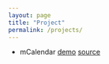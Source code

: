 ```yaml
---
layout: page
title: "Project"
permalink: /projects/
---
```


- mCalendar
  [demo](https://mcalendar.meteor.com)
  [source](https://github.com/icharlie/mCalendar)
